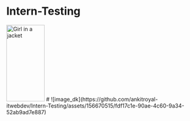 # Intern-Testing
<img src="https://images.pexels.com/photos/23440189/pexels-photo-23440189/free-photo-of-loneliness.jpeg" alt="Girl in a jacket" width="100" height="200">
#
![image_dk](https://github.com/ankitroyal-itwebdev/Intern-Testing/assets/156670515/fdf17c1e-90ae-4c60-9a34-52ab9ad7e887)
